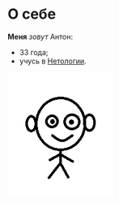 # О себе

**Меня** _зовут_ Антон:
- 33 года;
- учусь в [Нетологии](https://netology.ru/).

![фото](img/photo.png)